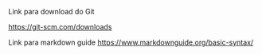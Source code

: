 Link para download do Git

https://git-scm.com/downloads

Link para markdown guide
https://www.markdownguide.org/basic-syntax/